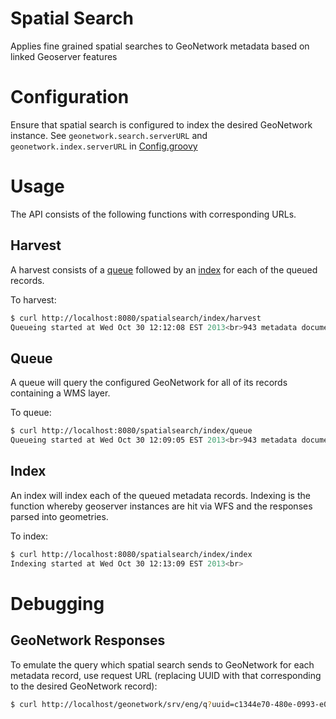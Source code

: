 # Spatial Search
Applies fine grained spatial searches to GeoNetwork metadata based on linked Geoserver features


# Configuration
Ensure that spatial search is configured to index the desired GeoNetwork instance.  See `geonetwork.search.serverURL` and `geonetwork.index.serverURL` in [Config.groovy](grails-app/conf/Config.groovy)

# Usage
The API consists of the following functions with corresponding URLs.

## Harvest
A harvest consists of a [queue](#queue) followed by an [index](#index) for each of the queued records.

To harvest:

```bash
$ curl http://localhost:8080/spatialsearch/index/harvest
Queueing started at Wed Oct 30 12:12:08 EST 2013<br>943 metadata documents queued finishing at Wed Oct 30 12:12:15 EST 2013<br>Indexing started at Wed Oct 30 12:12:15 EST 2013<br>
```

## Queue
A queue will query the configured GeoNetwork for all of its records containing a WMS layer.

To queue:

```bash
$ curl http://localhost:8080/spatialsearch/index/queue
Queueing started at Wed Oct 30 12:09:05 EST 2013<br>943 metadata documents queued finishing at Wed Oct 30 12:09:14 EST 2013<br>
```

## Index
An index will index each of the queued metadata records.  Indexing is the function whereby geoserver instances are hit via WFS and the responses parsed into geometries.

To index:

```bash
$ curl http://localhost:8080/spatialsearch/index/index
Indexing started at Wed Oct 30 12:13:09 EST 2013<br>
```

# Debugging

## GeoNetwork Responses
To emulate the query which spatial search sends to GeoNetwork for each metadata record, use request URL (replacing UUID with that corresponding to the desired GeoNetwork record):

```bash 
$ curl http://localhost/geonetwork/srv/eng/q?uuid=c1344e70-480e-0993-e044-00144f7bc0f4&fast=index
```
